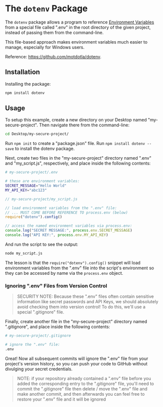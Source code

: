 # The `dotenv` Package

The `dotenv` package allows a program to reference [Environment Variables](/notes/environment-variables.md) from a special file called ".env" in the root directory of the given project, instead of passing them from the command-line.

This file-based approach makes environment variables much easier to manage, especially for Windows users.

Reference: https://github.com/motdotla/dotenv.

## Installation

Installing the package:

```sh
npm install dotenv
```

## Usage


To setup this example, create a new directory on your Desktop named "my-secure-project". Then navigate there from the command-line:

```sh
cd Desktop/my-secure-project/
```

Run `npm init` to create a "package.json" file. Run `npm install dotenv --save` to install the dotenv package.

Next, create two files in the "my-secure-project" directory named ".env" and "my_script.js", respectively, and place inside the following contents:

```sh
# my-secure-project/.env

# these are environment variables:
SECRET_MESSAGE="Hello World"
MY_API_KEY="abc123"
```

```js
// my-secure-project/my_script.js

// load environment variables from the ".env" file:
// ... MUST COME BEFORE REFERENCE TO process.env (below)
require("dotenv").config()

// access the named environment variables via process.env:
console.log("SECRET MESSAGE:", process.env.SECRET_MESSAGE)
console.log("API KEY:", process.env.MY_API_KEY)
```

And run the script to see the output:

```sh
node my_script.js
```

The lesson is that the `require("dotenv").config()` snippet will load environment variables from the ".env" file into the  script's environment so they can be accessed by name via the `process.env` object.

### Ignoring ".env" Files from Version Control

> SECURITY NOTE: Because these ".env" files often contain sensitive information like secret passwords and API Keys, we should absolutely avoid checking them into version control! To do this, we'll use a special ".gitignore" file.

Finally, create another file in the "my-secure-project" directory named ".gitignore", and place inside the following contents:

```sh
# my-secure-project/.gitignore

# ignore the ".env" file:
.env

```

Great! Now all subsequent commits will ignore the ".env" file from your project's version history, so you can push your code to GitHub without divulging your secret credentials.

> NOTE: if your repository already contained a ".env" file before you added the corresponding entry to the ".gitignore" file, you'll need to commit the ".gitignore" file then delete / move the ".env" file and make another commit, and then afterwards you can feel free to restore your ".env" file and it will be ignored
